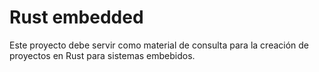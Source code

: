 # Rust embedded

Este proyecto debe servir como material de consulta para la creación de proyectos en Rust para sistemas embebidos.
